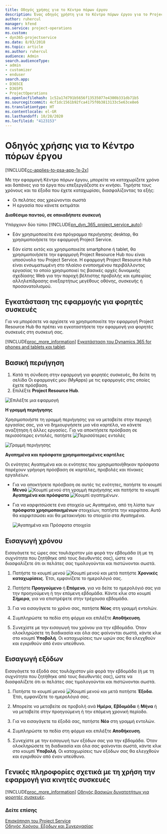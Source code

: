 ```yaml
---
title: Οδηγός χρήσης για το Κέντρο πόρων έργου
description: Ένας οδηγός χρήστη για το Κέντρο πόρων έργου για το Project Service
author: ruhercul
manager: kfend
ms.service: project-operations
ms.custom:
- dyn365-projectservice
ms.date: 8/03/2018
ms.topic: article
ms.author: ruhercul
audience: Admin
search.audienceType:
- admin
- customizer
- enduser
search.app:
- D365CE
- D365PS
- ProjectOperations
ms.openlocfilehash: 1c52a17d791b5656f13535077e4300b331db71b5
ms.sourcegitcommit: 4cf1dc1561b92fca4175f0b3813133c5e63ce8e6
ms.translationtype: HT
ms.contentlocale: el-GR
ms.lasthandoff: 10/28/2020
ms.locfileid: "4123153"
---
```

# <a name="user-guide-for-project-resource-hub"></a>Οδηγός χρήσης για το Κέντρο πόρων έργου

[!INCLUDE[cc-applies-to-psa-app-1x-2x](../includes/cc-applies-to-psa-app-1x-2x.md)]

Με την εφαρμογή Κέντρο πόρων έργου, μπορείτε να καταχωρίζετε χρόνο και δαπάνες για τα έργα που επεξεργάζεστε εν κινήσει. Τηρήστε τους χρόνους και τα έξοδα που έχετε καταχωρίσει, διασφαλίζοντας τα εξής:

- Οι πελάτες σας χρεώνονται σωστά
- Η εργασία που κάνετε εκτιμάται

**Διαθέσιμο παντού, σε οποιαδήποτε συσκευή**

Υπάρχουν δύο τύποι [!INCLUDE[pn_dyn_365_project_service_auto](../includes/pn-dyn-365-project-service-auto.md)]: 

- Εάν χρησιμοποιείτε ένα πρόγραμμα περιήγησης desktop, θα χρησιμοποιήσετε την εφαρμογή Project Service. 

- Εάν είστε εκτός και χρησιμοποιείτε smartphone ή tablet, θα χρησιμοποιήσετε την εφαρμογή Project Resource Hub που είναι υποσύνολο του Project Service. Η εφαρμογή Project Resource Hub είναι ενσωματωμένη στο πλαίσιο ενοποιημένου περιβάλλοντος εργασίας το οποίο χρησιμοποιεί τις βασικές αρχές δυναμικής σχεδίασης Web για την παροχή βέλτιστης προβολής και εμπειρίας αλληλεπίδρασης ανεξαρτήτως μεγέθους οθόνης, συσκευής ή προσανατολισμού. 


## <a name="install-the-mobile-app"></a>Εγκατάσταση της εφαρμογής για φορητές συσκευές
Για να μπορέσετε να αρχίσετε να χρησιμοποιείτε την εφαρμογή Project Resource Hub θα πρέπει να εγκαταστήσετε την εφαρμογή για φορητές συσκευές στη συσκευή σας. 

[!INCLUDE[proc_more_information](../includes/proc-more-information.md)] [Εγκατάσταση του Dynamics 365 for phones and tablets και tablet](https://docs.microsoft.com/dynamics365/mobile-app/install-dynamics-365-for-phones-and-tablets).

## <a name="basic-navigation"></a>Βασική περιήγηση
1.  Κατά τη σύνδεση στην εφαρμογή για φορητές συσκευές, θα δείτε τη σελίδα Οι εφαρμογές μου (MyApps) με τις εφαρμογές στις οποίες έχετε πρόσβαση. 
2.  Επιλέξτε **Project Resource Hub**.

![Επιλέξτε μια εφαρμογή](media/chooseApp_1.png "Επιλέξτε μια εφαρμογή")

**Η γραμμή περιήγησης**

Χρησιμοποιήστε τη γραμμή περιήγησης για να μεταβείτε στην περιοχή εργασίας σας, για να δημιουργήσετε μια νέα καρτέλα, να κάνετε αναζήτηση ή άλλες εργασίες. Για να αποκτήσετε πρόσβαση σε περισσότερες εντολές, πατήστε ![Περισσότερες εντολές](media/MoreButton.png "Κουμπί Περισσότερα")

![Γραμμή περιήγησης](media/NavBar_2.png "Γραμμή περιήγησης")

**Αγαπημένα και πρόσφατα χρησιμοποιημένες καρτέλες**

Οι ενότητες Αγαπημένα και οι ενότητες που χρησιμοποιήθηκαν πρόσφατα παρέχουν γρήγορη πρόσβαση σε καρτέλες, προβολές και πίνακες εργαλείων. 

- Για να αποκτήσετε πρόσβαση σε αυτές τις ενότητες, πατήστε το κουμπί **Μενού** ![Κουμπί μενού](media/MenuButton.png "Κουμπί μενού") στη γραμμή περιήγησης και πατήστε το κουμπί **Αγαπημένα και πρόσφατα** ![Κουμπί αγαπημένων](media/FavButton.png "Κουμπί Αγαπημένα").

- Για να καρφιτσώσετε ένα στοιχείο ως Αγαπημένο, από τη λίστα των **πρόσφατα χρησιμοποιημένων** στοιχείων, πατήστε την καρφίτσα. Αυτό θα καρφιτσώσει και θα μετακινήσει το στοιχείο στα Αγαπημένα.

  ![Αγαπημένα και Πρόσφατα στοιχεία](media/Favs_3.png "Αγαπημένα και Πρόσφατα στοιχεία")
 
## <a name="enter-time"></a>Εισαγωγή χρόνου
Εισαγάγετε τις ώρες σας τουλάχιστον μία φορά την εβδομάδα (ή με τη συχνότητα που ζητήθηκε από τους διευθυντές σας), ώστε να διασφαλίζετε ότι οι πελάτες σας τιμολογούνται και πιστώνονται σωστά.

1. Πατήστε το κουμπί μενού ![Κουμπί μενού](media/MenuButton.png "Κουμπί μενού") και μετά πατήστε **Χρονικές καταχωρίσεις**. Έτσι, εμφανίζετε το ημερολόγιό σας.

2. Πατήστε **Προηγούμενο** ή **Επόμενο**, για να δείτε το ημερολόγιό σας για την προηγούμενη ή την επόμενη εβδομάδα. Κάντε κλικ στο κουμπί **Σήμερα**, για να επιστρέψετε στην τρέχουσα εβδομάδα.

3. Για να εισαγάγετε το χρόνο σας, πατήστε **Νέος** στη γραμμή εντολών. 

4. Συμπληρώστε τα πεδία στη φόρμα και επιλέξτε **Αποθήκευση**.

5. Συνεχίστε με την εισαγωγή του χρόνου για την εβδομάδα. Όταν ολοκληρώσετε τη διαδικασία και όλα σας φαίνονται σωστά, κάντε κλικ στο κουμπί **Υποβολή**. Οι καταχωρίσεις των ωρών σας θα ελεγχθούν και εγκριθούν από έναν υπεύθυνο.

## <a name="enter-expenses"></a>Εισαγωγή εξόδων 
Εισαγάγετε τα έξοδά σας τουλάχιστον μία φορά την εβδομάδα (ή με τη συχνότητα που ζητήθηκε από τους διευθυντές σας), ώστε να διασφαλίζετε ότι οι πελάτες σας τιμολογούνται και πιστώνονται σωστά.

1. Πατήστε το κουμπί μενού ![Κουμπί μενού](media/MenuButton.png "Κουμπί μενού") και μετά πατήστε **Έξοδα**. Έτσι, εμφανίζετε το ημερολόγιό σας.

2. Μπορείτε να μεταβείτε σε προβολή ανά **Ημέρα**, **Εβδομάδα** ή **Μήνα** ή να μεταβείτε στην προηγούμενη ή την επόμενη χρονική περίοδο. 

3. Για να εισαγάγετε τα έξοδά σας, πατήστε **Νέο** στη γραμμή εντολών. 

4. Συμπληρώστε τα πεδία στη φόρμα και επιλέξτε **Αποθήκευση**.

5. Συνεχίστε με την εισαγωγή των εξόδων σας για την εβδομάδα. Όταν ολοκληρώσετε τη διαδικασία και όλα σας φαίνονται σωστά, κάντε κλικ στο κουμπί **Υποβολή**. Οι καταχωρίσεις των εξόδων σας θα ελεγχθούν και εγκριθούν από έναν υπεύθυνο.

## <a name="general-information-on-how-to-use-the-mobile-app"></a>Γενικές πληροφορίες σχετικά με τη χρήση την εφαρμογή για κινητές συσκευές 
[!INCLUDE[proc_more_information](../includes/proc-more-information.md)] [Οδηγός βασικών δυνατοτήτων για φορητές συσκευές](https://docs.microsoft.com/dynamics365/mobile-app/dynamics-365-phones-tablets-users-guide).

### <a name="see-also"></a>Δείτε επίσης  
 [Επισκόπηση του Project Service](../psa/overview.md)   
 [Οδηγός Χρόνου, Εξόδων και Συνεργασίας](../psa/time-expense-collaboration-guide.md)   
 
